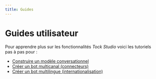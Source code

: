 ```yaml
---
title: Guides
---
```


# Guides utilisateur

Pour apprendre plus sur les fonctionnalités _Tock Studio_ voici les tutoriels pas à pas pour : 

* [Construire un modèle conversationnel](guides/build-model.md)
* [Créer un bot multicanal (connecteurs)](guides/canaux.md)
* [Créer un bot multilingue (internationalisation)](guides/i18n.md)

